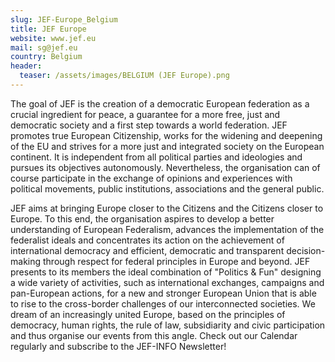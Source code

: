 ```yaml
---
slug: JEF-Europe_Belgium
title: JEF Europe
website: www.jef.eu
mail: sg@jef.eu
country: Belgium
header:
  teaser: /assets/images/BELGIUM (JEF Europe).png
---
```

The goal of JEF is the creation of a democratic European federation as a crucial ingredient for peace, a guarantee for a more free, just and democratic society and a first step towards a world federation. JEF promotes true European Citizenship, works for the widening and deepening of the EU and strives for a more just and integrated society on the European continent. It is independent from all political parties and ideologies and pursues its objectives autonomously. Nevertheless, the organisation can of course participate in the exchange of opinions and experiences with political movements, public institutions, associations and the general public. 

JEF aims at bringing Europe closer to the Citizens and the Citizens closer to Europe. To this end, the organisation aspires to develop a better understanding of European Federalism, advances the implementation of the federalist ideals and concentrates its action on the achievement of international democracy and efficient, democratic and transparent decision-making through respect for federal principles in Europe and beyond. JEF presents to its members the ideal combination of "Politics & Fun" designing a wide variety of activities, such as international exchanges, campaigns and pan-European actions, for a new and stronger European Union that is able to rise to the cross-border challenges of our interconnected societies. We dream of an increasingly united Europe, based on the principles of democracy, human rights, the rule of law, subsidiarity and civic participation and thus organise our events from this angle. Check out our Calendar regularly and subscribe to the JEF-INFO Newsletter!

